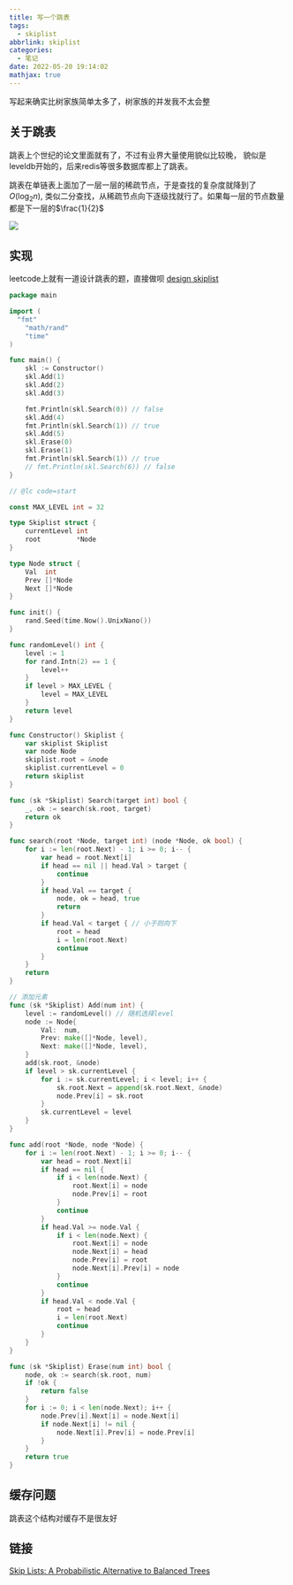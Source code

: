 ```yaml
---
title: 写一个跳表
tags:
  - skiplist
abbrlink: skiplist
categories:
  - 笔记
date: 2022-05-20 19:14:02
mathjax: true
---
```


写起来确实比树家族简单太多了，树家族的并发我不太会整
<!-- more -->

## 关于跳表

跳表上个世纪的论文里面就有了，不过有业界大量使用貌似比较晚， 貌似是leveldb开始的，后来redis等很多数据库都上了跳表。

跳表在单链表上面加了一层一层的稀疏节点，于是查找的复杂度就降到了$O(\log_2n)$, 类似二分查找，从稀疏节点向下逐级找就行了。如果每一层的节点数量都是下一层的$\frac{1}{2}$

![](skiplist/1653038576.png)

## 实现

leetcode上就有一道设计跳表的题，直接做呗 [design skiplist](https://leetcode.com/problems/design-skiplist/)


```go
package main

import (
  "fmt"
	"math/rand"
	"time"
)

func main() {
	skl := Constructor()
	skl.Add(1)
	skl.Add(2)
	skl.Add(3)

	fmt.Println(skl.Search(0)) // false
	skl.Add(4)
	fmt.Println(skl.Search(1)) // true
	skl.Add(5)
	skl.Erase(0)
	skl.Erase(1)
	fmt.Println(skl.Search(1)) // true
	// fmt.Println(skl.Search(6)) // false
}

// @lc code=start

const MAX_LEVEL int = 32

type Skiplist struct {
	currentLevel int
	root         *Node
}

type Node struct {
	Val  int
	Prev []*Node
	Next []*Node
}

func init() {
	rand.Seed(time.Now().UnixNano())
}

func randomLevel() int {
	level := 1
	for rand.Intn(2) == 1 {
		level++
	}
	if level > MAX_LEVEL {
		level = MAX_LEVEL
	}
	return level
}

func Constructor() Skiplist {
	var skiplist Skiplist
	var node Node
	skiplist.root = &node
	skiplist.currentLevel = 0
	return skiplist
}

func (sk *Skiplist) Search(target int) bool {
	_, ok := search(sk.root, target)
	return ok
}

func search(root *Node, target int) (node *Node, ok bool) {
	for i := len(root.Next) - 1; i >= 0; i-- {
		var head = root.Next[i]
		if head == nil || head.Val > target {
			continue
		}
		if head.Val == target {
			node, ok = head, true
			return
		}
		if head.Val < target { // 小于则向下
			root = head
			i = len(root.Next)
			continue
		}
	}
	return
}

// 添加元素
func (sk *Skiplist) Add(num int) {
	level := randomLevel() // 随机选择level
	node := Node{
		Val:  num,
		Prev: make([]*Node, level),
		Next: make([]*Node, level),
	}
	add(sk.root, &node)
	if level > sk.currentLevel {
		for i := sk.currentLevel; i < level; i++ {
			sk.root.Next = append(sk.root.Next, &node)
			node.Prev[i] = sk.root
		}
		sk.currentLevel = level
	}
}

func add(root *Node, node *Node) {
	for i := len(root.Next) - 1; i >= 0; i-- {
		var head = root.Next[i]
		if head == nil {
			if i < len(node.Next) {
				root.Next[i] = node
				node.Prev[i] = root
			}
			continue
		}
		if head.Val >= node.Val {
			if i < len(node.Next) {
				root.Next[i] = node
				node.Next[i] = head
				node.Prev[i] = root
				node.Next[i].Prev[i] = node
			}
			continue
		}
		if head.Val < node.Val {
			root = head
			i = len(root.Next)
			continue
		}
	}
}

func (sk *Skiplist) Erase(num int) bool {
	node, ok := search(sk.root, num)
	if !ok {
		return false
	}
	for i := 0; i < len(node.Next); i++ {
		node.Prev[i].Next[i] = node.Next[i]
		if node.Next[i] != nil {
			node.Next[i].Prev[i] = node.Prev[i]
		}
	}
	return true
}
```

## 缓存问题

跳表这个结构对缓存不是很友好

## 链接

[Skip Lists: A Probabilistic Alternative to
Balanced Trees](https://15721.courses.cs.cmu.edu/spring2018/papers/08-oltpindexes1/pugh-skiplists-cacm1990.pdf)  
